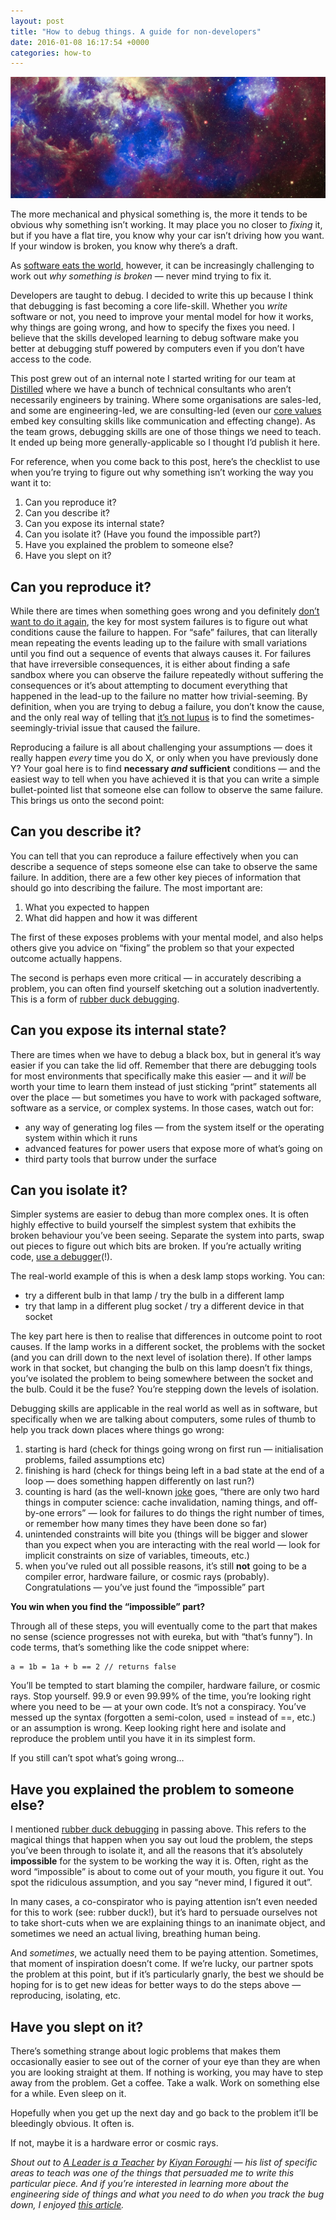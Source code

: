 ```yaml
---
layout: post
title: "How to debug things. A guide for non-developers"
date: 2016-01-08 16:17:54 +0000
categories: how-to
---
```


![Maybe it is cosmic rays (image source: nasamarshall)](/assets/images/1_PrtekvLGAXTzodX513D04Q.webp)

The more mechanical and physical something is, the more it tends to be obvious why something isn’t working. It may place you no closer to _fixing_ it, but if you have a flat tire, you know why your car isn’t driving how you want. If your window is broken, you know why there’s a draft.

As [software eats the world](http://breakingsmart.com/season-1/), however, it can be increasingly challenging to work out _why something is broken_ — never mind trying to fix it.

Developers are taught to debug. I decided to write this up because I think that debugging is fast becoming a core life-skill. Whether you _write_ software or not, you need to improve your mental model for how it works, why things are going wrong, and how to specify the fixes you need. I believe that the skills developed learning to debug software make you better at debugging stuff powered by computers even if you don’t have access to the code.

This post grew out of an internal note I started writing for our team at [Distilled](https://www.distilled.net) where we have a bunch of technical consultants who aren’t necessarily engineers by training. Where some organisations are sales-led, and some are engineering-led, we are consulting-led (even our [core values](https://www.distilled.net/manifesto) embed key consulting skills like communication and effecting change). As the team grows, debugging skills are one of those things we need to teach. It ended up being more generally-applicable so I thought I’d publish it here.

For reference, when you come back to this post, here’s the checklist to use when you’re trying to figure out why something isn’t working the way you want it to:

1.  Can you reproduce it?
2.  Can you describe it?
3.  Can you expose its internal state?
4.  Can you isolate it? (Have you found the impossible part?)
5.  Have you explained the problem to someone else?
6.  Have you slept on it?

Can you reproduce it?
---------------------

While there are times when something goes wrong and you definitely [don’t want to do it again](http://www.redbull.com/uk/en/bike/stories/1331584675965/danny-macaskill-secret-file-trial-bike-outtakes-video), the key for most system failures is to figure out what conditions cause the failure to happen. For “safe” failures, that can literally mean repeating the events leading up to the failure with small variations until you find out a sequence of events that always causes it. For failures that have irreversible consequences, it is either about finding a safe sandbox where you can observe the failure repeatedly without suffering the consequences or it’s about attempting to document everything that happened in the lead-up to the failure no matter how trivial-seeming. By definition, when you are trying to debug a failure, you don’t know the cause, and the only real way of telling that [it’s not lupus](http://knowyourmeme.com/memes/its-not-lupus) is to find the sometimes-seemingly-trivial issue that caused the failure.

Reproducing a failure is all about challenging your assumptions — does it really happen _every_ time you do X, or only when you have previously done Y? Your goal here is to find **necessary _and_ sufficient** conditions — and the easiest way to tell when you have achieved it is that you can write a simple bullet-pointed list that someone else can follow to observe the same failure. This brings us onto the second point:

Can you describe it?
--------------------

You can tell that you can reproduce a failure effectively when you can describe a sequence of steps someone else can take to observe the same failure. In addition, there are a few other key pieces of information that should go into describing the failure. The most important are:

1.  What you expected to happen
2.  What did happen and how it was different

The first of these exposes problems with your mental model, and also helps others give you advice on “fixing” the problem so that your expected outcome actually happens.

The second is perhaps even more critical — in accurately describing a problem, you can often find yourself sketching out a solution inadvertently. This is a form of [rubber duck debugging](http://www.rubberduckdebugging.com/).

Can you expose its internal state?
----------------------------------

There are times when we have to debug a black box, but in general it’s way easier if you can take the lid off. Remember that there are debugging tools for most environments that specifically make this easier — and it _will_ be worth your time to learn them instead of just sticking “print” statements all over the place — but sometimes you have to work with packaged software, software as a service, or complex systems. In those cases, watch out for:

*   any way of generating log files — from the system itself or the operating system within which it runs
*   advanced features for power users that expose more of what’s going on
*   third party tools that burrow under the surface

Can you isolate it?
-------------------

Simpler systems are easier to debug than more complex ones. It is often highly effective to build yourself the simplest system that exhibits the broken behaviour you’ve been seeing. Separate the system into parts, swap out pieces to figure out which bits are broken. If you’re actually writing code, [use a debugger](http://blog.codinghorror.com/the-first-rule-of-programming-its-always-your-fault/)(!).

The real-world example of this is when a desk lamp stops working. You can:

*   try a different bulb in that lamp / try the bulb in a different lamp
*   try that lamp in a different plug socket / try a different device in that socket

The key part here is then to realise that differences in outcome point to root causes. If the lamp works in a different socket, the problems with the socket (and you can drill down to the next level of isolation there). If other lamps work in that socket, but changing the bulb on this lamp doesn’t fix things, you’ve isolated the problem to being somewhere between the socket and the bulb. Could it be the fuse? You’re stepping down the levels of isolation.

Debugging skills are applicable in the real world as well as in software, but specifically when we are talking about computers, some rules of thumb to help you track down places where things go wrong:

1.  starting is hard (check for things going wrong on first run — initialisation problems, failed assumptions etc)
2.  finishing is hard (check for things being left in a bad state at the end of a loop — does something happen differently on last run?)
3.  counting is hard (as the well-known [joke](http://martinfowler.com/bliki/TwoHardThings.html) goes, “there are only two hard things in computer science: cache invalidation, naming things, and off-by-one errors” — look for failures to do things the right number of times, or remember how many times they have been done so far)
4.  unintended constraints will bite you (things will be bigger and slower than you expect when you are interacting with the real world — look for implicit constraints on size of variables, timeouts, etc.)
5.  when you’ve ruled out all possible reasons, it’s still **not** going to be a compiler error, hardware failure, or cosmic rays (probably). Congratulations — you’ve just found the “impossible” part

**You win when you find the “impossible” part?**

Through all of these steps, you will eventually come to the part that makes no sense (science progresses not with eureka, but with “that’s funny”). In code terms, that’s something like the code snippet where:

```
a = 1b = 1a + b == 2 // returns false
```

You’ll be tempted to start blaming the compiler, hardware failure, or cosmic rays. Stop yourself. 99.9 or even 99.99% of the time, you’re looking right where you need to be — at your own code. It’s not a conspiracy. You’ve messed up the syntax (forgotten a semi-colon, used = instead of ==, etc.) or an assumption is wrong. Keep looking right here and isolate and reproduce the problem until you have it in its simplest form.

If you still can’t spot what’s going wrong…

Have you explained the problem to someone else?
-----------------------------------------------

I mentioned [rubber duck debugging](http://www.rubberduckdebugging.com/) in passing above. This refers to the magical things that happen when you say out loud the problem, the steps you’ve been through to isolate it, and all the reasons that it’s absolutely **impossible** for the system to be working the way it is. Often, right as the word “impossible” is about to come out of your mouth, you figure it out. You spot the ridiculous assumption, and you say “never mind, I figured it out”.

In many cases, a co-conspirator who is paying attention isn’t even needed for this to work (see: rubber duck!), but it’s hard to persuade ourselves not to take short-cuts when we are explaining things to an inanimate object, and sometimes we need an actual living, breathing human being.

And _sometimes_, we actually need them to be paying attention. Sometimes, that moment of inspiration doesn’t come. If we’re lucky, our partner spots the problem at this point, but if it’s particularly gnarly, the best we should be hoping for is to get new ideas for better ways to do the steps above — reproducing, isolating, etc.

Have you slept on it?
---------------------

There’s something strange about logic problems that makes them occasionally easier to see out of the corner of your eye than they are when you are looking straight at them. If nothing is working, you may have to step away from the problem. Get a coffee. Take a walk. Work on something else for a while. Even sleep on it.

Hopefully when you get up the next day and go back to the problem it’ll be bleedingly obvious. It often is.

If not, maybe it is a hardware error or cosmic rays.

_Shout out to_ [_A Leader is a Teacher_](https://medium.com/@kiyanforoughi/a-leader-is-a-teacher-ec4171c2c47c#.s680ng7j2) _by_ [_Kiyan Foroughi_](https://medium.com/@kiyanforoughi) _— his list of specific areas to teach was one of the things that persuaded me to write this particular piece. And if you’re interested in learning more about the engineering side of things and what you need to do when you track the bug down, I enjoyed_ [_this article_](http://blog.regehr.org/archives/199)_._
